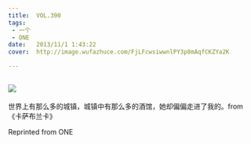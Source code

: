 ```yaml
---
title:	VOL.390
tags:
 - 一个
 - ONE
date:	2013/11/1 1:43:22
cover:	http://image.wufazhuce.com/FjLFcwsiwwnlPY3p8mAqfCKZYa2K

---
```

![](http://image.wufazhuce.com/FjLFcwsiwwnlPY3p8mAqfCKZYa2K)
---

世界上有那么多的城镇，城镇中有那么多的酒馆，她却偏偏走进了我的。from《卡萨布兰卡》
 
Reprinted from ONE
